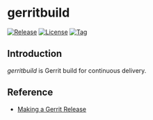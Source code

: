 # gerritbuild

[![Release](https://img.shields.io/badge/gerrit-release-brightgreen)](https://craftslab.jfrog.io/artifactory/gerrit-release)
[![License](https://img.shields.io/github/license/craftslab/gerritbuild.svg?color=brightgreen)](https://github.com/craftslab/gerritbuild/blob/master/LICENSE)
[![Tag](https://img.shields.io/github/tag/craftslab/gerritbuild.svg?color=brightgreen)](https://github.com/craftslab/gerritbuild/tags)



## Introduction

*gerritbuild* is Gerrit build for continuous delivery.



## Reference

- [Making a Gerrit Release](https://gerrit-documentation.storage.googleapis.com/Documentation/3.4.1/dev-release.html)
